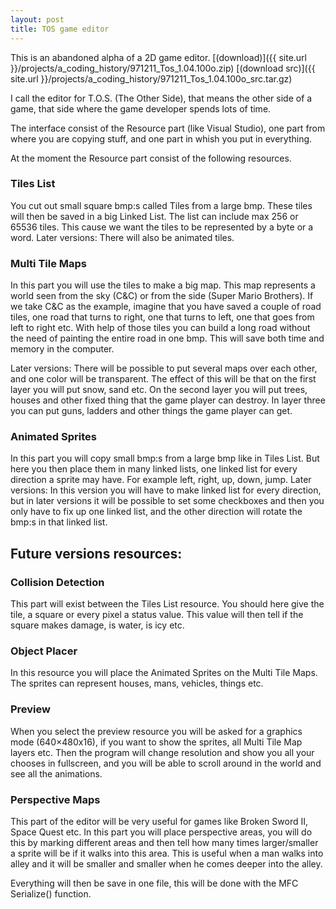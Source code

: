 ```yaml
---
layout: post
title: TOS game editor
---
```


This is an abandoned alpha of a 2D game editor. [(download)]({{ site.url }}/projects/a_coding_history/971211_Tos_1.04.100o.zip) [(download src)]({{ site.url }}/projects/a_coding_history/971211_Tos_1.04.100o_src.tar.gz)

I call the editor for T.O.S. (The Other Side), that means the other side of a game, that side where the game developer spends lots of time.

The interface consist of the Resource part (like Visual Studio), one part from where you are copying stuff, and one part in whish you put in everything.

At the moment the Resource part consist of the following resources.

### Tiles List

You cut out small square bmp:s called Tiles from a large bmp. These tiles will then be saved in a big Linked List. The list can include max 256 or 65536 tiles. This cause we want the tiles to be represented by a byte or a word.
Later versions: There will also be animated tiles.

### Multi Tile Maps

In this part you will use the tiles to make a big map. This map represents a world seen from the sky (C&C) or from the side (Super Mario Brothers). If we take C&C as the example, imagine that you have saved a couple of road tiles, one road that turns to right, one that turns to left, one that goes from left to right etc. With help of those tiles you can build a long road without the need of  painting the entire road in one bmp. This will save both time and memory in the computer.

Later versions: There will be possible to put several maps over each other, and one color will be transparent. The effect of this will be that on the first layer you will put snow, sand etc. On the second layer you will put trees, houses and other fixed thing that the game player can destroy. In layer three you can put guns, ladders and other things the game player can get.

### Animated Sprites

In this part you will copy small bmp:s from a large bmp like in Tiles List. But here you then place them in many linked lists, one linked list for every direction a sprite may have. For example left, right, up, down, jump.
Later versions: In this version you will have to make linked list for every direction, but in later versions it will be possible to set some checkboxes and then you only have to fix up one linked list, and the other direction will rotate the bmp:s in that linked list.

## Future versions resources:

### Collision Detection

This part will exist between the Tiles List resource. You should here give the tile, a square or every pixel a status value. This value will then tell if the square makes damage, is water, is icy etc.

### Object Placer

In this resource you will place the Animated Sprites on the Multi Tile Maps. The sprites can represent houses, mans, vehicles, things etc.

### Preview

When you select the preview resource you will be asked for a graphics mode (640×480x16), if you want to show the sprites, all Multi Tile Map layers etc. Then the program will change resolution and show you all your chooses in fullscreen, and you will be able to scroll around in the world  and see all the animations.

### Perspective Maps

This part of the editor will be very useful for games like Broken Sword II, Space Quest etc. In this part you will place perspective areas, you will do this by marking different areas and then tell how many times larger/smaller a sprite will be if it walks into this area. This is useful when a man walks into alley and it will be smaller and smaller when he comes deeper into the alley.

Everything will then be save in one file, this will be done with the MFC Serialize() function.